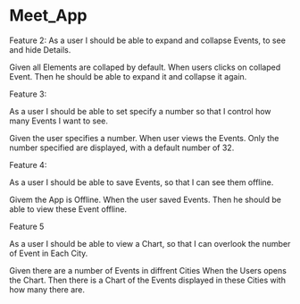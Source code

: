 # Meet_App

Feature 2:
As a user I should be able to expand and collapse Events, to see and hide Details. 

Given all Elements are collaped by default.
When users clicks on collaped Event. 
Then he should be able to expand it and collapse it again.

Feature 3:

As a user I should be able to set specify a number so that I control how many Events I want to see. 

Given the user specifies a number.
When user views the Events.
Only the number specified are displayed, with a default number of 32.



Feature 4:

As a user I should be able to save Events, so that I can see them offline. 

Givem the App is Offline. 
When the user saved Events. 
Then he should be able to view these Event offline. 

Feature 5 

As a user I should be able to view a Chart, so that I can overlook the number of Event in Each City. 

Given there are a number of Events in diffrent Cities
When the Users opens the Chart. 
Then there is a Chart of the Events displayed in these Cities with how many there are. 

